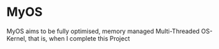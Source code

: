 # MyOS
MyOS aims to be fully optimised, memory managed Multi-Threaded OS-Kernel, that is, when I complete this Project
